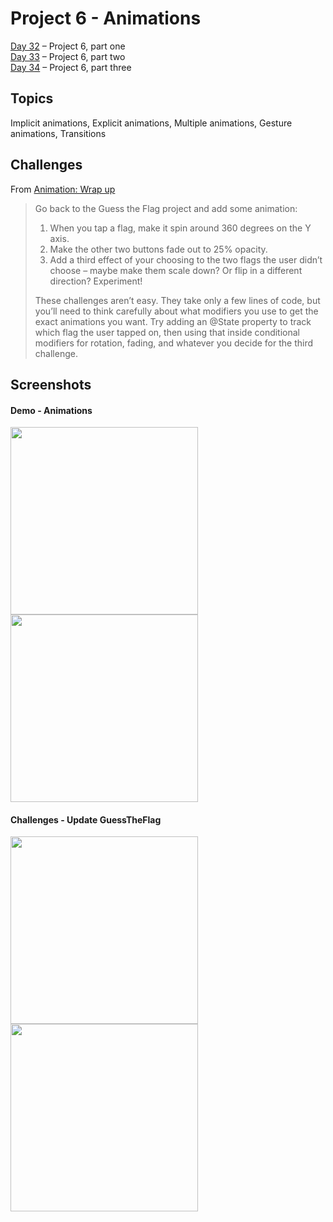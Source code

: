 # Project 6 - Animations

[Day 32](https://www.hackingwithswift.com/100/swiftui/32) – Project 6, part one <br />
[Day 33](https://www.hackingwithswift.com/100/swiftui/33) – Project 6, part two <br />
[Day 34](https://www.hackingwithswift.com/100/swiftui/34) – Project 6, part three

## Topics

Implicit animations, Explicit animations, Multiple animations, Gesture animations, Transitions

## Challenges

From [Animation: Wrap up](https://www.hackingwithswift.com/books/ios-swiftui/animation-wrap-up)

>Go back to the Guess the Flag project and add some animation:
>
>1. When you tap a flag, make it spin around 360 degrees on the Y axis.
>2. Make the other two buttons fade out to 25% opacity.
>3. Add a third effect of your choosing to the two flags the user didn’t choose – maybe make them scale down? Or flip in a different direction? Experiment!
>
>These challenges aren’t easy. They take only a few lines of code, but you’ll need to think carefully about what modifiers you use to get the exact animations you want. Try adding an @State property to track which flag the user tapped on, then using that inside conditional modifiers for rotation, fading, and whatever you decide for the third challenge.

## Screenshots

#### Demo - Animations
<img src="https://github.com/ivanov-mi/100-days-of-SwiftUI/assets/12073144/2c37e9bb-55dd-4b7a-9d44-a7b8fe706d1d" width="300">
<img src="https://github.com/ivanov-mi/100-days-of-SwiftUI/assets/12073144/e50b161d-efc1-44fc-98cb-e39f50e6c96b" width="300">

#### Challenges - Update GuessTheFlag
<img src="https://github.com/ivanov-mi/100-days-of-SwiftUI/assets/12073144/6dd77299-765e-44c3-9f63-51212e3fa149" width="300">
<img src="https://github.com/ivanov-mi/100-days-of-SwiftUI/assets/12073144/92015b76-ce1c-4dab-9421-5729cbd46666" width="300">
